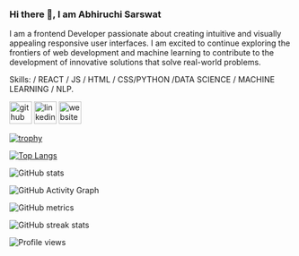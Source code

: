 ### Hi there 👋, I am  Abhiruchi Sarswat
I am a frontend Developer passionate about creating intuitive and visually appealing responsive user interfaces. I am excited to continue exploring the frontiers of web development and machine learning to contribute to the development of innovative solutions that solve real-world problems.

Skills: / REACT / JS / HTML / CSS/PYTHON /DATA SCIENCE / MACHINE LEARNING / NLP.



[<img src='https://cdn.jsdelivr.net/npm/simple-icons@3.0.1/icons/github.svg' alt='github' height='40'>](https://github.com/abhi03ruchi)  [<img src='https://cdn.jsdelivr.net/npm/simple-icons@3.0.1/icons/linkedin.svg' alt='linkedin' height='40'>](https://www.linkedin.com/in/https://www.linkedin.com/in/abhiruchi-sarswat-00b913227/)  [<img src='https://cdn.jsdelivr.net/npm/simple-icons@3.0.1/icons/icloud.svg' alt='website' height='40'>](https://abhi03ruchi.github.io/abhi-react-portfolio)  

[![trophy](https://github-profile-trophy.vercel.app/?username=abhi03ruchi)](https://github.com/ryo-ma/github-profile-trophy)

[![Top Langs](https://github-readme-stats.vercel.app/api/top-langs/?username=abhi03ruchi)](https://github.com/anuraghazra/github-readme-stats)

![GitHub stats](https://github-readme-stats.vercel.app/api?username=abhi03ruchi&show_icons=true)  

![GitHub Activity Graph](https://activity-graph.herokuapp.com/graph?username=abhi03ruchi)  

![GitHub metrics](https://metrics.lecoq.io/abhi03ruchi)  

![GitHub streak stats](https://streak-stats.demolab.com/?user=abhi03ruchi)  

![Profile views](https://gpvc.arturio.dev/abhi03ruchi)  
<!--
**abhi03ruchi/abhi03ruchi** is a ✨ _special_ ✨ repository because its `README.md` (this file) appears on your GitHub profile.

Here are some ideas to get you started:

- 🔭 I’m currently working on ...
- 🌱 I’m currently learning ...
- 👯 I’m looking to collaborate on ...
- 🤔 I’m looking for help with ...
- 💬 Ask me about ...
- 📫 How to reach me: ...
- 😄 Pronouns: ...
- ⚡ Fun fact: ...
-->
